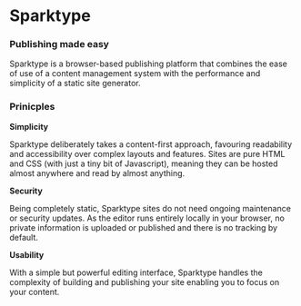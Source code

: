# Sparktype

### Publishing made easy

Sparktype is a browser-based publishing platform that combines the ease of use of a content management system with the performance and simplicity of a static site generator.

### Prinicples

**Simplicity**

Sparktype deliberately takes a content-first approach, favouring readability and accessibility over complex layouts and features. Sites are pure HTML and CSS (with just a tiny bit of Javascript), meaning they can be hosted almost anywhere and read by almost anything.

**Security** 

Being completely static, Sparktype sites do not need ongoing maintenance or security updates. As the editor runs entirely locally in your browser, no private information is uploaded or published and there is no tracking by default.

**Usability**

With a simple but powerful editing interface, Sparktype handles the complexity of building and publishing your site enabling you to focus on your content.


